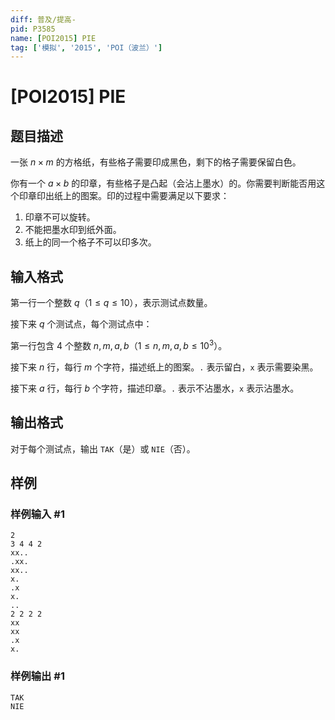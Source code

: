 ```yaml
---
diff: 普及/提高-
pid: P3585
name: [POI2015] PIE
tag: ['模拟', '2015', 'POI（波兰）']
---
```

# [POI2015] PIE
## 题目描述

一张 $n\times m$ 的方格纸，有些格子需要印成黑色，剩下的格子需要保留白色。

你有一个 $a\times b$ 的印章，有些格子是凸起（会沾上墨水）的。你需要判断能否用这个印章印出纸上的图案。印的过程中需要满足以下要求： 

1. 印章不可以旋转。 
2. 不能把墨水印到纸外面。 
3. 纸上的同一个格子不可以印多次。 
## 输入格式

第一行一个整数 $q$（$1\leq q\leq 10$），表示测试点数量。 

接下来 $q$ 个测试点，每个测试点中： 

第一行包含 $4$ 个整数 $n,m,a,b$（$1\leq n,m,a,b\leq 10^3$）。 

接下来 $n$ 行，每行 $m$ 个字符，描述纸上的图案。`.` 表示留白，`x` 表示需要染黑。 

接下来 $a$ 行，每行 $b$ 个字符，描述印章。`.` 表示不沾墨水，`x` 表示沾墨水。 
## 输出格式

对于每个测试点，输出 `TAK`（是）或 `NIE`（否）。 
## 样例

### 样例输入 #1
```
2
3 4 4 2
xx..
.xx.
xx..
x.
.x
x.
..
2 2 2 2
xx
xx
.x
x.

```
### 样例输出 #1
```
TAK
NIE

```
